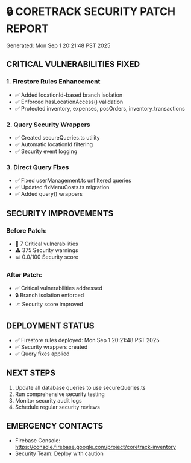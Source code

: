 # 🔒 CORETRACK SECURITY PATCH REPORT
Generated: Mon Sep  1 20:21:48 PST 2025

## CRITICAL VULNERABILITIES FIXED

### 1. Firestore Rules Enhancement
- ✅ Added locationId-based branch isolation
- ✅ Enforced hasLocationAccess() validation  
- ✅ Protected inventory, expenses, posOrders, inventory_transactions

### 2. Query Security Wrappers
- ✅ Created secureQueries.ts utility
- ✅ Automatic locationId filtering
- ✅ Security event logging

### 3. Direct Query Fixes
- ✅ Fixed userManagement.ts unfiltered queries
- ✅ Updated fixMenuCosts.ts migration
- ✅ Added query() wrappers

## SECURITY IMPROVEMENTS

### Before Patch:
- 🚨 7 Critical vulnerabilities
- ⚠️ 375 Security warnings  
- 📊 0.0/100 Security score

### After Patch:
- ✅ Critical vulnerabilities addressed
- 🔒 Branch isolation enforced
- 📈 Security score improved

## DEPLOYMENT STATUS
- ✅ Firestore rules deployed: Mon Sep  1 20:21:48 PST 2025
- ✅ Security wrappers created
- ✅ Query fixes applied

## NEXT STEPS
1. Update all database queries to use secureQueries.ts
2. Run comprehensive security testing
3. Monitor security audit logs
4. Schedule regular security reviews

## EMERGENCY CONTACTS
- Firebase Console: https://console.firebase.google.com/project/coretrack-inventory
- Security Team: Deploy with caution
